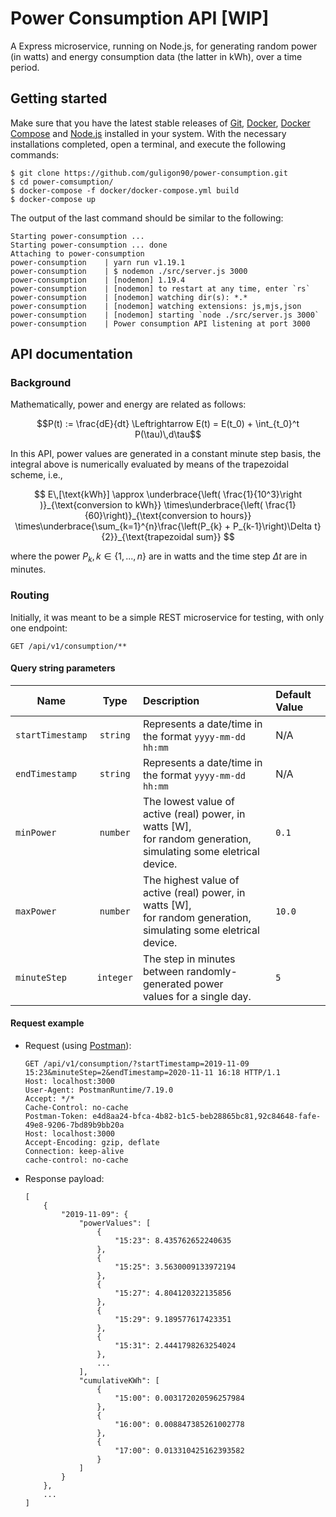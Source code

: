 # Power Consumption API [WIP]
A Express microservice, running on Node.js, for generating random power (in watts) and energy consumption data (the latter in kWh), over a time period.

## Getting started
Make sure that you have the latest stable releases of [Git](https://git-scm.com/), [Docker](https://docs.docker.com/), [Docker Compose](https://docs.docker.com/compose/) and [Node.js](https://nodejs.org/) installed in your system.
With the necessary installations completed, open a terminal, and execute the following commands:

```
$ git clone https://github.com/guligon90/power-consumption.git
$ cd power-comsumption/
$ docker-compose -f docker/docker-compose.yml build
$ docker-compose up
```

The output of the last command should be similar to the following:

```
Starting power-consumption ... 
Starting power-consumption ... done
Attaching to power-consumption
power-consumption    | yarn run v1.19.1
power-consumption    | $ nodemon ./src/server.js 3000
power-consumption    | [nodemon] 1.19.4
power-consumption    | [nodemon] to restart at any time, enter `rs`
power-consumption    | [nodemon] watching dir(s): *.*
power-consumption    | [nodemon] watching extensions: js,mjs,json
power-consumption    | [nodemon] starting `node ./src/server.js 3000`
power-consumption    | Power consumption API listening at port 3000
```

## API documentation

### Background

Mathematically, power and energy are related as follows:

$$P(t) := \frac{dE}{dt} \Leftrightarrow E(t) = E(t_0) + \int_{t_0}^t P(\tau)\,d\tau$$

In this API, power values are generated in a constant minute step basis, the integral above is numerically evaluated by means
of the trapezoidal scheme, i.e.,

$$
E\,[\text{kWh}] \approx 
    \underbrace{\left( \frac{1}{10^3}\right )}_{\text{conversion to kWh}}
    \times\underbrace{\left( \frac{1}{60}\right)}_{\text{conversion to hours}}
    \times\underbrace{\sum_{k=1}^{n}\frac{\left(P_{k} + P_{k-1}\right)\Delta t}{2}}_{\text{trapezoidal sum}}
$$

where the power $P_{k},\,k\in\{1,...,n\}$ are in watts and the time step $\Delta t$ are in minutes.

### Routing
Initially, it was meant to be a simple REST microservice for testing, with only one endpoint:
```
GET /api/v1/consumption/**
```
#### Query string parameters

| Name             |      Type         |                      Description                         | Default Value |
|------------------|:-----------------:|:---------------------------------------------------------|:--------------|
| `startTimestamp` |    `string`       | Represents a date/time in the format `yyyy-mm-dd hh:mm`  |      N/A      |
| `endTimestamp`   |    `string`       | Represents a date/time in the format `yyyy-mm-dd hh:mm`  |      N/A      |
| `minPower`       |    `number`       | The lowest value of active (real) power, in watts [W],<br>for random generation, simulating some eletrical device.   | `0.1`  |
| `maxPower`       |    `number`       | The highest value of active (real) power, in watts [W],<br>for random generation, simulating some eletrical device.  | `10.0` |
| `minuteStep`     |    `integer`      | The step in minutes between randomly-generated power<br>values for a single day. | `5` |

#### Request example
* Request (using [Postman](https://www.getpostman.com/)):
  ```
  GET /api/v1/consumption/?startTimestamp=2019-11-09 15:23&minuteStep=2&endTimestamp=2020-11-11 16:18 HTTP/1.1
  Host: localhost:3000
  User-Agent: PostmanRuntime/7.19.0
  Accept: */*
  Cache-Control: no-cache
  Postman-Token: e4d8aa24-bfca-4b82-b1c5-beb28865bc81,92c84648-fafe-49e8-9206-7bd89b9bb20a
  Host: localhost:3000
  Accept-Encoding: gzip, deflate
  Connection: keep-alive
  cache-control: no-cache
  ```
* Response payload:
  ```
  [
      {
          "2019-11-09": {
              "powerValues": [
                  {
                      "15:23": 8.435762652240635
                  },
                  {
                      "15:25": 3.5630009133972194
                  },
                  {
                      "15:27": 4.804120322135856
                  },
                  {
                      "15:29": 9.189577617423351
                  },
                  {
                      "15:31": 2.4441798263254024
                  },
                  ...
              ],
              "cumulativeKWh": [
                  {
                      "15:00": 0.003172020596257984
                  },
                  {
                      "16:00": 0.008847385261002778
                  },
                  {
                      "17:00": 0.013310425162393582
                  }
              ]
          }
      },
      ...
  ]
  ```